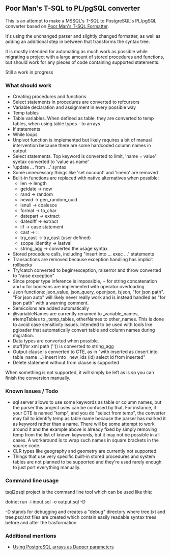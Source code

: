 ﻿
## Poor Man's T-SQL to PL/pgSQL converter

This is an attempt to make a MSSQL's T-SQL to PostgreSQL's PL/pgSQL converter based on [Poor Man's T-SQL Formatter](https://github.com/TaoK/PoorMansTSqlFormatter).

It's using the unchanged parser and slightly changed formatter, as well as adding an additional step in between that transforms the syntax tree.

It is mostly intended for automating as much work as possible while migrating a project with a large amount of stored procedures and functions,
but should work for any pieces of code containing supported statements.

Still a work in progress

### What should work

 * Creating procedures and functions
 * Select statements in procedures are converted to refcursors
 * Variable declaration and assignment in every possible way
 * Temp tables
 * Table variables. When defined as table, they are converted to temp tables, when using table types - to arrays
 * If statements
 * While loops
 * Unpivot function is implemented but likely requires a bit of manual intervention because there are some hardcoded column names in output
 * Select statements. Top keyword is converted to limit, 'name = value' syntax converted to 'value as name'
 * 'update ... from ...' syntax
 * Some unnecessary things like 'set nocount' and 'lineno' are removed
 * Built-in functions are replaced with native alternatives when possible:
   - len -> length
   - getdate -> now
   - rand -> random
   - newid -> gen_random_uuid
   - isnull -> coalesce
   - format -> to_char
   - datepart -> extract
   - datediff -> extract
   - iif -> case statement
   - cast -> ::
   - try_cast -> try_cast (user defined)
   - scope_identity -> lastval
   - string_agg -> converted the usage syntax
 * Stored procedure calls, including "insert into ... exec ..." statements
 * Transactions are removed because exception handling has implicit rollbacks
 * Try/catch converted to begin/exception, raiserror and throw converted to "raise exception"
 * Since proper type inference is impossible, + for string concatenation and = for booleans are implemented with operator overloading
 * Json functions: json_value, json_query, openjson, isjson, "for json path".
   "For json auto" will likely never really work and is instead handled as "for json path" with a warning comment.
 * Semicolons are added automatically
 * @variableNames are currently renamed to _variable_names,
   #tempTables to _temp_tables, otherNames to other_names.
   This is done to avoid case sensitivity issues. Intended to be used with tools like pgloader that automatically convert table and column names during migration.
 * Data types are converted when possible.
 * stuff(for xml path ('')) is converted to string_agg
 * Output clause is converted to CTE, as in "with inserted as (insert into table_name ...) insert into _new_ids (id) select id from inserted"
 * Delete statement without from clause is supported

When something is not supported, it will simply be left as is so you can finish the conversion manually.

### Known Issues / Todo

* sql server allows to use some keywords as table or column names, but the parser this project uses can be confused by that. For instance, if your CTE is named "temp",
  and you do "select from temp", the converter may fail to identify temp as table name because the parser has marked it as keyword rather than a name.
  There will be some attempt to work around it and the example above is already fixed by simply removing temp from the list of known keywords, but it may not be possible in all cases.
  A workaround is to wrap such names in square brackets in the source code.
* CLR types like geography and geometry are currently not supported.
* Things that use very specific built-in stored procedures and system tables are not planned to be supported and they're used rarely enough to just port everything manually.

### Command line usage

tsql2psql project is the command line tool which can be used like this:

dotnet run -i input.sql -o output.sql -D

-D stands for debugging and creates a "debug" directory where tree.txt and tree.psql.txt files are created which contain easily readable syntax trees before and after the trasformation

### Additional mentions

 * [Using PostgreSQL arrays as Dapper parameters](https://medium.com/@zhao.zhongming/how-to-use-composite-object-as-postgresql-stored-procedures-parameter-with-dapper-in-c-8ed1b417f341)
